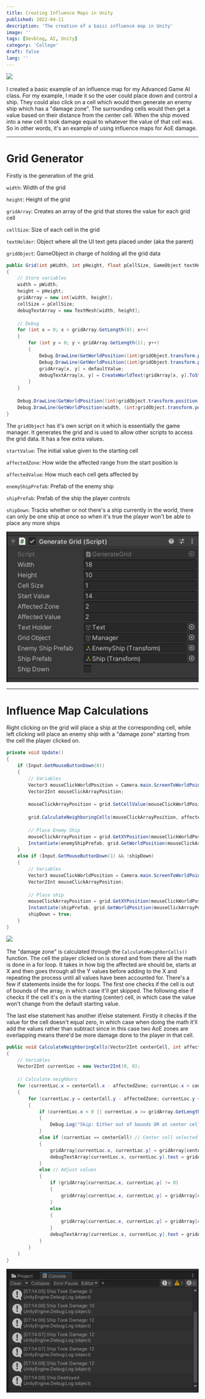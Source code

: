 ```yaml
---
title: Creating Influence Maps in Unity
published: 2022-04-11
description: 'The creation of a basic influence map in Unity'
image: ''
tags: [Devblog, AI, Unity]
category: 'College'
draft: false 
lang: ''
---
```


![](src/assets/images/unity_influence_map/unityInfluencemapDEMO.gif)

I created a basic example of an influence map for my Advanced Game AI class. For my example, I made it so the user could place down and control a ship. They could also click on a cell which would then generate an enemy ship which has a "damage zone". The surrounding cells would then get a value based on their distance from the center cell. When the ship moved into a new cell it took damage equal to whatever the value of that cell was. So in other words, it's an example of using influence maps for AoE damage.

---

# Grid Generator

Firstly is the generation of the grid.

`width`: Width of the grid

`height`: Height of the grid

`gridArray`: Creates an array of the grid that stores the value for each grid cell

`cellSize`: Size of each cell in the grid

`textHolder`: Object where all the UI text gets placed under (aka the parent)

`gridObject`: GameObject in charge of holding all the grid data

```csharp
public Grid(int pWidth, int pHeight, float pCellSize, GameObject textHolder, GameObject gridObject)
{
    // Store variables
    width = pWidth;
    height = pHeight;
    gridArray = new int[width, height];
    cellSize = pCellSize;
    debugTextArray = new TextMesh[width, height];

    // Debug
    for (int x = 0; x < gridArray.GetLength(0); x++)
    {
        for (int y = 0; y < gridArray.GetLength(1); y++)
        {
            Debug.DrawLine(GetWorldPosition((int)gridObject.transform.position.x + x, (int)gridObject.transform.position.y + y), GetWorldPosition((int)gridObject.transform.position.x + x, (int)gridObject.transform.position.y + y + 1), Color.white, 100f);
            Debug.DrawLine(GetWorldPosition((int)gridObject.transform.position.x + x, (int)gridObject.transform.position.y + y), GetWorldPosition((int)gridObject.transform.position.x + x + 1, (int)gridObject.transform.position.y + y), Color.white, 100f);
            gridArray[x, y] = defaultValue;
            debugTextArray[x, y] = CreateWorldText(gridArray[x, y].ToString(), GetWorldPosition((int)gridObject.transform.position.x + x, (int)gridObject.transform.position.y + y) + (new Vector3(cellSize, cellSize) * 8.5f), 5, Color.white, TextAnchor.MiddleCenter, TextAlignment.Center, textHolder.transform);
        }
    }

    Debug.DrawLine(GetWorldPosition((int)gridObject.transform.position.x, height), GetWorldPosition(width, height), Color.white, 160);
    Debug.DrawLine(GetWorldPosition(width, (int)gridObject.transform.position.y), GetWorldPosition(width, height), Color.white, 100f);
}
```

The `gridObject` has it's own script on it which is essentially the game manager. It generates the grid and is used to allow other scripts to access the grid data. It has a few extra values.

`startValue`: The initial value given to the starting cell

`affectedZone`: How wide the affected range from the start position is

`affectedValue`: How much each cell gets affected by

`enemyShipPrefab`: Prefab of the enemy ship 

`shipPrefab`: Prefab of the ship the player controls 

`shipDown`: Tracks whether or not there's a ship currently in the world, there can only be one ship at once so when it's true the player won't be able to place any more ships

![](src/assets/images/unity_influence_map/UniyuInfluenceMapGridGenerateInsepctor.png)

---

# Influence Map Calculations

Right clicking on the grid will place a ship at the corresponding cell, while left clicking will place an enemy ship with a "damage zone" starting from the cell the player clicked on.

```csharp
private void Update()
{
    if (Input.GetMouseButtonDown(0))
    {
        // Variables
        Vector3 mouseClickWorldPosition = Camera.main.ScreenToWorldPoint(Input.mousePosition);
        Vector2Int mouseClickArrayPosition;

        mouseClickArrayPosition = grid.SetCellValue(mouseClickWorldPosition, startValue);

        grid.CalculateNeighboringCells(mouseClickArrayPosition, affectedZone, affectedValue);

        // Place Enemy Ship
        mouseClickArrayPosition = grid.GetXYPosition(mouseClickWorldPosition);
        Instantiate(enemyShipPrefab, grid.GetWorldPosition(mouseClickArrayPosition.x, mouseClickArrayPosition.y), Quaternion.identity);
    }
    else if (Input.GetMouseButtonDown(1) && !shipDown)
    {
        // Variables
        Vector3 mouseClickWorldPosition = Camera.main.ScreenToWorldPoint(Input.mousePosition);
        Vector2Int mouseClickArrayPosition;

        // Place ship
        mouseClickArrayPosition = grid.GetXYPosition(mouseClickWorldPosition);
        Instantiate(shipPrefab, grid.GetWorldPosition(mouseClickArrayPosition.x, mouseClickArrayPosition.y), Quaternion.identity);
        shipDown = true;
    }
}
```

![](src/assets/images/unity_influence_map/UnityInfluenceMapsMidDemoGif.gif)

The "damage zone" is calculated through the `CalculateNeighborCells()` function. The cell the player clicked on is stored and from there all the math is done in a for loop. It takes in how big the affected are should be, starts at X and then goes through all the Y values before adding to the X and repeating the process until all values have been accounted for. There's a few if statements inside the for loops. The first one checks if the cell is out of bounds of the array, in which case it'll get skipped. The following else if checks if the cell it's on is the starting (center) cell, in which case the value won't change from the default starting value. 

The last else statement has another if/else statement. Firstly it checks if the value for the cell doesn't equal zero, in which case when doing the math it'll add the values rather than subtract since in this case two AoE zones are overlapping means there'd be more damage done to the player in that cell. 

```csharp
public void CalculateNeighboringCells(Vector2Int centerCell, int affectedZone, int affectedValue)
{
    // Variables
    Vector2Int currentLoc = new Vector2Int(0, 0);

    // Calculate neighbors
    for (currentLoc.x = centerCell.x - affectedZone; currentLoc.x < centerCell.x + affectedZone + 1; currentLoc.x++)
    {
        for (currentLoc.y = centerCell.y - affectedZone; currentLoc.y < centerCell.y + affectedZone + 1; currentLoc.y++)
        {
            if (currentLoc.x < 0 || currentLoc.x >= gridArray.GetLength(0) || currentLoc.y < 0 || currentLoc.y >= gridArray.GetLength(1)) // Out of bounds
            {
                Debug.Log("Skip: Either out of bounds OR at center cell");
            }
            else if (currentLoc == centerCell) // Center cell selected
            {
                gridArray[currentLoc.x, currentLoc.y] = gridArray[centerCell.x, centerCell.y];
                debugTextArray[currentLoc.x, currentLoc.y].text = gridArray[currentLoc.x, currentLoc.y].ToString();
            }
            else // Adjust values
            {
                if (gridArray[currentLoc.x, currentLoc.y] != 0)
                {
                    gridArray[currentLoc.x, currentLoc.y] = gridArray[currentLoc.x, currentLoc.y] + (affectedValue * Mathf.FloorToInt((currentLoc - centerCell).magnitude));
                }
                else
                {
                    gridArray[currentLoc.x, currentLoc.y] = gridArray[centerCell.x, centerCell.y] - (affectedValue * Mathf.FloorToInt((currentLoc - centerCell).magnitude));
                }
                debugTextArray[currentLoc.x, currentLoc.y].text = gridArray[currentLoc.x, currentLoc.y].ToString();
            }
        }
    }
}
```

![](src/assets/images/unity_influence_map/UnityInfluenceMapShipDmgDebug.png)